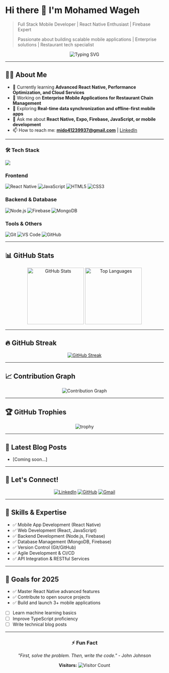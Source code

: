 # Hi there 👋 I'm Mohamed Wageh

> Full Stack Mobile Developer | React Native Enthusiast | Firebase Expert
>
> Passionate about building scalable mobile applications | Enterprise solutions | Restaurant tech specialist

<div align="center">
  
  ![Typing SVG](https://readme-typing-svg.herokuapp.com?font=Fira+Code&size=30&duration=3500&pause=1000&color=36BCF7FF&center=true&width=600&lines=Welcome+to+my+profile!;Mobile+Developer;React+Native+Enthusiast;Problem+Solver)
  
</div>

---

## 👨‍💻 About Me

- 🌱 Currently learning **Advanced React Native, Performance Optimization, and Cloud Services**
- 💼 Working on **Enterprise Mobile Applications for Restaurant Chain Management**
- 🔭 Exploring **Real-time data synchronization and offline-first mobile apps**
- 💬 Ask me about **React Native, Expo, Firebase, JavaScript, or mobile development**
- 📫 How to reach me: **mido41239937@gmail.com** | [LinkedIn](https://www.linkedin.com/in/mohamed-wageh-ibrahim-ba1920210/)

---

### 🛠️ Tech Stack
<p align="left">
  <img src="https://skillicons.dev/icons?i=react,js,nodejs,express,html,css,postgresql,firebase,git,github,vscode" />
</p>

### Frontend

![React Native](https://img.shields.io/badge/React_Native-61DAFB?style=for-the-badge&logo=react&logoColor=black)
![JavaScript](https://img.shields.io/badge/JavaScript-F7DF1E?style=for-the-badge&logo=javascript&logoColor=black)
![HTML5](https://img.shields.io/badge/HTML5-E34F26?style=for-the-badge&logo=html5&logoColor=white)
![CSS3](https://img.shields.io/badge/CSS3-1572B6?style=for-the-badge&logo=css3&logoColor=white)

### Backend & Database

![Node.js](https://img.shields.io/badge/Node.js-339933?style=for-the-badge&logo=node.js&logoColor=white)
![Firebase](https://img.shields.io/badge/Firebase-FFCA28?style=for-the-badge&logo=firebase&logoColor=black)
![MongoDB](https://img.shields.io/badge/MongoDB-47A248?style=for-the-badge&logo=mongodb&logoColor=white)

### Tools & Others

![Git](https://img.shields.io/badge/Git-F05032?style=for-the-badge&logo=git&logoColor=white)
![VS Code](https://img.shields.io/badge/VS_Code-007ACC?style=for-the-badge&logo=visual-studio-code&logoColor=white)
![GitHub](https://img.shields.io/badge/GitHub-181717?style=for-the-badge&logo=github&logoColor=white)

---

## 📊 GitHub Stats

<div align="center">
  
  <img height="180em" src="https://github-readme-stats.vercel.app/api?username=mohamed-wageh&theme=tokyonight&show_icons=true&count_private=true&include_all_commits=true" alt="GitHub Stats" />
  
  <img height="180em" src="https://github-readme-stats.vercel.app/api/top-langs/?username=mohamed-wageh&layout=compact&theme=tokyonight" alt="Top Languages" />
  
</div>

---

## 🔥 GitHub Streak

<div align="center">
  
  [![GitHub Streak](https://github-readme-streak-stats.herokuapp.com/?user=mohamed-wageh&theme=tokyonight)](https://git.io/streak-stats)
  
</div>

---

## 📈 Contribution Graph

<div align="center">
  
  ![Contribution Graph](https://github-readme-activity-graph.vercel.app/graph?username=mohamed-wageh&theme=tokyo-night)
  
</div>

---

## 🏆 GitHub Trophies

<div align="center">
  
  ![trophy](https://github-profile-trophy.vercel.app/?username=mohamed-wageh&theme=tokyonight&no-frame=true&no-bg=true)
  
</div>

---

## 📝 Latest Blog Posts

<!-- BLOG-POST-LIST:START -->

- [Coming soon...]
<!-- BLOG-POST-LIST:END -->

---

## 🤝 Let's Connect!

<div align="center">
  
  [![LinkedIn](https://img.shields.io/badge/LinkedIn-0077B5?style=for-the-badge&logo=linkedin&logoColor=white)](https://www.linkedin.com/in/mohamed-wageh-ibrahim-ba1920210/)
  [![GitHub](https://img.shields.io/badge/GitHub-181717?style=for-the-badge&logo=github&logoColor=white)](https://github.com/mohamed-wageh)
  [![Gmail](https://img.shields.io/badge/Gmail-D14836?style=for-the-badge&logo=gmail&logoColor=white)](mailto:mido41239937@gmail.com)
  
</div>

---

## 💼 Skills & Expertise

- ✅ Mobile App Development (React Native)
- ✅ Web Development (React, JavaScript)
- ✅ Backend Development (Node.js, Firebase)
- ✅ Database Management (MongoDB, Firebase)
- ✅ Version Control (Git/GitHub)
- ✅ Agile Development & CI/CD
- ✅ API Integration & RESTful Services

---

## 🎯 Goals for 2025

- ✅ Master React Native advanced features
- ✅ Contribute to open source projects
- ✅ Build and launch 3+ mobile applications
- [ ] Learn machine learning basics
- [ ] Improve TypeScript proficiency
- [ ] Write technical blog posts

---

<div align="center">
  
  ### ⚡ Fun Fact
  *"First, solve the problem. Then, write the code."* - John Johnson
  
  **Visitors:** ![Visitor Count](https://profile-counter.glitch.me/mohamed-wageh/count.svg)
  
</div>
